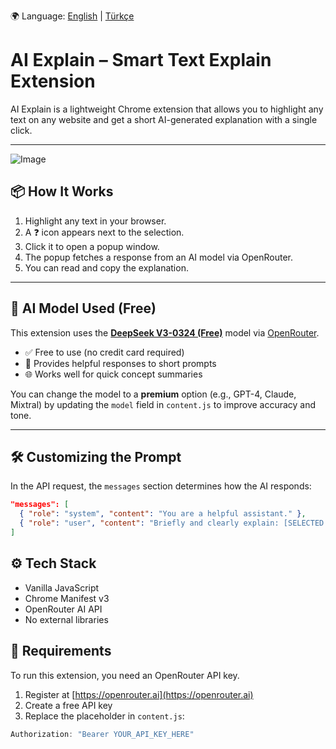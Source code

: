 🌍 Language: [English](README.md) | [Türkçe](README.tr.md)
# AI Explain – Smart Text Explain Extension

AI Explain is a lightweight Chrome extension that allows you to highlight any text on any website and get a short AI-generated explanation with a single click.

---
![Image](https://github.com/user-attachments/assets/6f538ff5-7dcd-40d6-b5a6-d4d5ef3dd6f3)

## 📦 How It Works

1. Highlight any text in your browser.
2. A ❓ icon appears next to the selection.
3. Click it to open a popup window.
4. The popup fetches a response from an AI model via OpenRouter.
5. You can read and copy the explanation.

---

## 🤖 AI Model Used (Free)

This extension uses the **[DeepSeek V3-0324 (Free)](https://openrouter.ai/deepseek/deepseek-chat-v3-0324:free/api)** model via [OpenRouter](https://openrouter.ai).

- ✅ Free to use (no credit card required)
- 🧠 Provides helpful responses to short prompts
- 🌐 Works well for quick concept summaries

You can change the model to a **premium** option (e.g., GPT-4, Claude, Mixtral) by updating the `model` field in `content.js` to improve accuracy and tone.

---

## 🛠️ Customizing the Prompt

In the API request, the `messages` section determines how the AI responds:

```json
"messages": [
  { "role": "system", "content": "You are a helpful assistant." },
  { "role": "user", "content": "Briefly and clearly explain: [SELECTED TEXT]" }
]
```

## ⚙️ Tech Stack

- Vanilla JavaScript
- Chrome Manifest v3
- OpenRouter AI API
- No external libraries

## 🔐 Requirements

To run this extension, you need an OpenRouter API key.

1. Register at [https://openrouter.ai](https://openrouter.ai)
2. Create a free API key
3. Replace the placeholder in `content.js`:
```javascript
Authorization: "Bearer YOUR_API_KEY_HERE"
